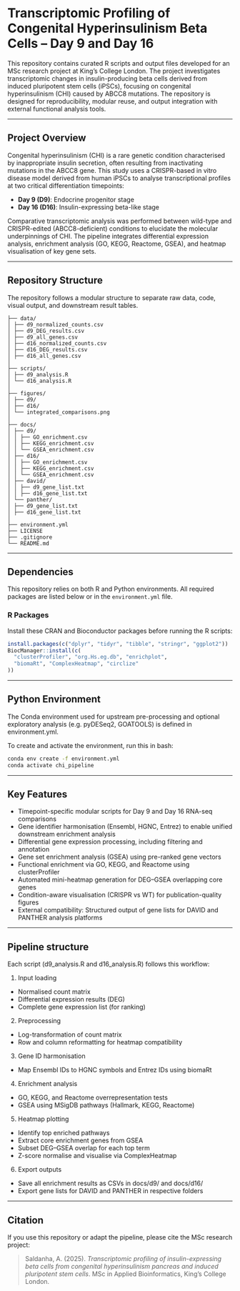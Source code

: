 # Transcriptomic Profiling of Congenital Hyperinsulinism Beta Cells – Day 9 and Day 16

This repository contains curated R scripts and output files developed for an MSc research project at King’s College London. The project investigates transcriptomic changes in insulin-producing beta cells derived from induced pluripotent stem cells (iPSCs), focusing on congenital hyperinsulinism (CHI) caused by ABCC8 mutations. The repository is designed for reproducibility, modular reuse, and output integration with external functional analysis tools.

---

## Project Overview

Congenital hyperinsulinism (CHI) is a rare genetic condition characterised by inappropriate insulin secretion, often resulting from inactivating mutations in the ABCC8 gene. This study uses a CRISPR-based in vitro disease model derived from human iPSCs to analyse transcriptional profiles at two critical differentiation timepoints:

- **Day 9 (D9)**: Endocrine progenitor stage
- **Day 16 (D16)**: Insulin-expressing beta-like stage

Comparative transcriptomic analysis was performed between wild-type and CRISPR-edited (ABCC8-deficient) conditions to elucidate the molecular underpinnings of CHI. The pipeline integrates differential expression analysis, enrichment analysis (GO, KEGG, Reactome, GSEA), and heatmap visualisation of key gene sets.

---

## Repository Structure

The repository follows a modular structure to separate raw data, code, visual output, and downstream result tables.

```
├── data/
│ ├── d9_normalized_counts.csv
│ ├── d9_DEG_results.csv
│ ├── d9_all_genes.csv
│ ├── d16_normalized_counts.csv
│ ├── d16_DEG_results.csv
│ ├── d16_all_genes.csv
│
├── scripts/
│ ├── d9_analysis.R
│ └── d16_analysis.R
│
├── figures/
│ ├── d9/
│ ├── d16/
│ └── integrated_comparisons.png
│
├── docs/
│ ├── d9/
│ │ ├── GO_enrichment.csv
│ │ ├── KEGG_enrichment.csv
│ │ └── GSEA_enrichment.csv
│ ├── d16/
│ │ ├── GO_enrichment.csv
│ │ ├── KEGG_enrichment.csv
│ │ └── GSEA_enrichment.csv
│ ├── david/
│ │ ├── d9_gene_list.txt
│ │ ├── d16_gene_list.txt
│ └── panther/
│ ├── d9_gene_list.txt
│ ├── d16_gene_list.txt
│
├── environment.yml
├── LICENSE
├── .gitignore
└── README.md
```

---

## Dependencies

This repository relies on both R and Python environments. All required packages are listed below or in the `environment.yml` file.

### R Packages

Install these CRAN and Bioconductor packages before running the R scripts:

```r
install.packages(c("dplyr", "tidyr", "tibble", "stringr", "ggplot2"))
BiocManager::install(c(
  "clusterProfiler", "org.Hs.eg.db", "enrichplot", 
  "biomaRt", "ComplexHeatmap", "circlize"
))
```
---

## Python Environment
The Conda environment used for upstream pre-processing and optional exploratory analysis (e.g. pyDESeq2, GOATOOLS) is defined in environment.yml.

To create and activate the environment, run this in bash:

```bash
conda env create -f environment.yml
conda activate chi_pipeline
```

---

## Key Features
- Timepoint-specific modular scripts for Day 9 and Day 16 RNA-seq comparisons
- Gene identifier harmonisation (Ensembl, HGNC, Entrez) to enable unified downstream enrichment analysis
- Differential gene expression processing, including filtering and annotation
- Gene set enrichment analysis (GSEA) using pre-ranked gene vectors
- Functional enrichment via GO, KEGG, and Reactome using clusterProfiler
- Automated mini-heatmap generation for DEG–GSEA overlapping core genes
- Condition-aware visualisation (CRISPR vs WT) for publication-quality figures
- External compatibility: Structured output of gene lists for DAVID and PANTHER analysis platforms

---

## Pipeline structure

Each script (d9_analysis.R and d16_analysis.R) follows this workflow:

1. Input loading
  - Normalised count matrix
  - Differential expression results (DEG)
  - Complete gene expression list (for ranking)
2. Preprocessing
  - Log-transformation of count matrix
  - Row and column reformatting for heatmap compatibility
3. Gene ID harmonisation
  - Map Ensembl IDs to HGNC symbols and Entrez IDs using biomaRt
4. Enrichment analysis
  - GO, KEGG, and Reactome overrepresentation tests
  - GSEA using MSigDB pathways (Hallmark, KEGG, Reactome)
5. Heatmap plotting
  - Identify top enriched pathways
  - Extract core enrichment genes from GSEA
  - Subset DEG–GSEA overlap for each top term
  - Z-score normalise and visualise via ComplexHeatmap
6. Export outputs
  - Save all enrichment results as CSVs in docs/d9/ and docs/d16/
  - Export gene lists for DAVID and PANTHER in respective folders

---

## Citation
If you use this repository or adapt the pipeline, please cite the MSc research project:

> Saldanha, A. (2025). *Transcriptomic profiling of insulin-expressing beta cells from congenital hyperinsulinism pancreas and induced pluripotent stem cells*. MSc in Applied Bioinformatics, King’s College London.


